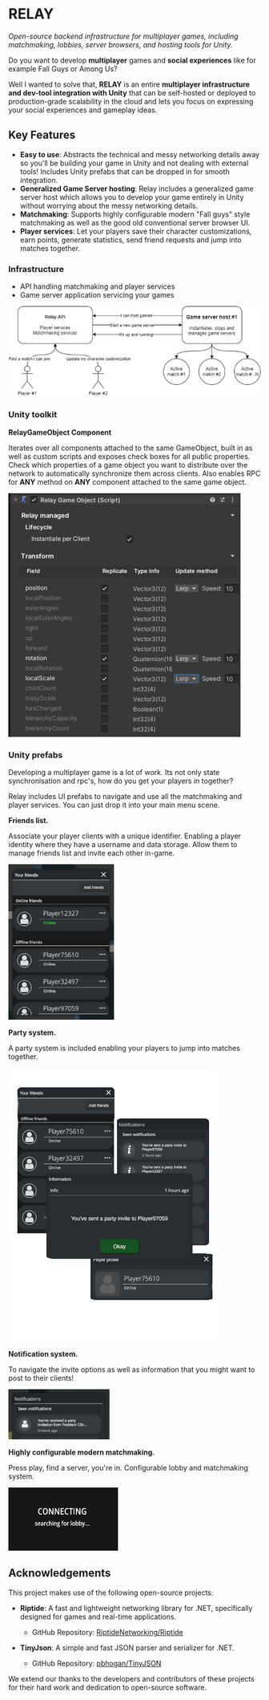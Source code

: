 # RELAY

*Open-source backend infrastructure for multiplayer games, including matchmaking, lobbies, server browsers, and hosting tools for Unity.*

Do you want to develop **multiplayer** games and **social experiences** like for example Fall Guys or Among Us?

Well I wanted to solve that, **RELAY** is an entire **multiplayer infrastructure and dev-tool integration with Unity** that can be self-hosted or deployed to production-grade scalability in the cloud and lets you focus on expressing your social experiences and gameplay ideas.

## Key Features

- **Easy to use**: Abstracts the technical and messy networking details away so you'll be building your game in Unity and not dealing with external tools! Includes Unity prefabs that can be dropped in for smooth integration.
- **Generalized Game Server hosting**: Relay includes a generalized game server host which allows you to develop your game entirely in Unity without worrying about the messy networking details.
- **Matchmaking**: Supports highly configurable modern "Fall guys" style matchmaking as well as the good old conventional server browser UI.
- **Player services**: Let your players save their character customizations, earn points, generate statistics, send friend requests and jump into matches together.

### Infrastructure

- API handling matchmaking and player services
- Game server application servicing your games

![Topology](Documentation/Images/SimpleServiceTopology.png)

### Unity toolkit

**RelayGameObject Component**

Iterates over all components attached to the same GameObject, built in as well as custom scripts and exposes check boxes for all public properties. Check which properties of a game object you want to distribute over the network to automatically synchronize them across clients. Also enables RPC for **ANY** method on **ANY** component attached to the same game object.

![Relay game object](Documentation/Images/RelayGameObjectComponent.PNG)

### Unity prefabs

Developing a multiplayer game is a lot of work. Its not only state synchronisation and rpc's, how do you get your players *in* together?

Relay includes UI prefabs to navigate and use all the matchmaking and player services. You can just drop it into your main menu scene.

**Friends list.**

Associate your player clients with a unique identifier. Enabling a player identity where they have a username and data storage. Allow them to manage friends list and invite each other in-game.

![Relay game object](Documentation/Images/FriendsList.PNG)

**Party system.**

A party system is included enabling your players to jump into matches together.

![Relay game object](Documentation/Images/Party.png)

**Notification system.**

To navigate the invite options as well as information that you might want to post to their clients!

![Relay game object](Documentation/Images/NotificationsList.PNG)

**Highly configurable modern matchmaking.**

Press play, find a server, you're in. Configurable lobby and matchmaking system.

![Relay game object](Documentation/Images/Matchmaking.PNG)

## Acknowledgements

This project makes use of the following open-source projects:

- **Riptide**: A fast and lightweight networking library for .NET, specifically designed for games and real-time applications.
  - GitHub Repository: [RiptideNetworking/Riptide](https://github.com/RiptideNetworking/Riptide)
  
- **TinyJson**: A simple and fast JSON parser and serializer for .NET.
  - GitHub Repository: [pbhogan/TinyJSON](https://github.com/pbhogan/TinyJSON)

We extend our thanks to the developers and contributors of these projects for their hard work and dedication to open-source software.
